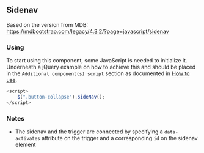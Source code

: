 ## Sidenav

Based on the version from MDB:<br>
https://mdbootstrap.com/legacy/4.3.2/?page=javascript/sidenav

### Using

To start using this component, some JavaScript is needed to initialize it.<br>
Underneath a jQuery example on how to achieve this and should be placed in the `Additional component(s) script` section as documented in [How to use](/docs/how-to-use).

```javascript
<script>
    $(".button-collapse").sideNav();
</script>
```

### Notes

* The sidenav and the trigger are connected by specifying a `data-activates` attribute on the trigger and a corresponding `id` on the sidenav element
